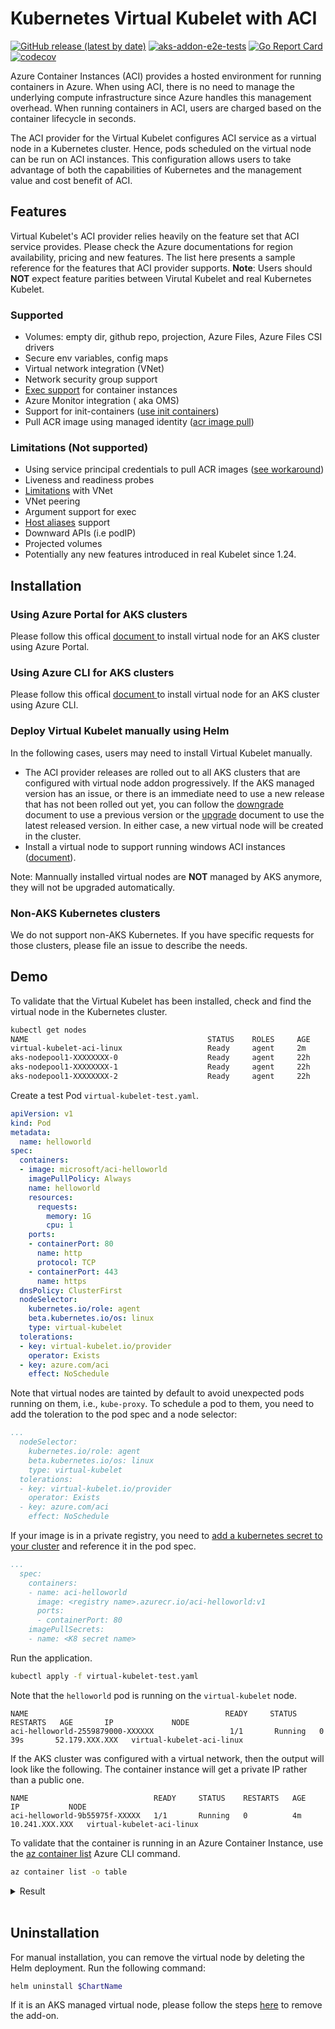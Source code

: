 # Kubernetes Virtual Kubelet with ACI

[![GitHub release (latest by date)](https://img.shields.io/github/v/release/virtual-kubelet/azure-aci)](https://github.com/virtual-kubelet/azure-aci/releases)
[![aks-addon-e2e-tests](https://github.com/virtual-kubelet/azure-aci/actions/workflows/aks-addon-tests.yml/badge.svg?branch=master)](https://github.com/virtual-kubelet/azure-aci/actions/workflows/aks-addon-tests.yml)
[![Go Report Card](https://goreportcard.com/badge/github.com/virtual-kubelet/azure-aci)](https://goreportcard.com/report/github.com/virtual-kubelet/azure-aci)
[![codecov](https://codecov.io/gh/virtual-kubelet/azure-aci/branch/master/graph/badge.svg?token=XHb1xbrki0)](https://codecov.io/gh/virtual-kubelet/azure-aci)

Azure Container Instances (ACI) provides a hosted environment for running containers in Azure. When using ACI, there is no need to manage the underlying compute infrastructure since Azure handles this management overhead. When running containers in ACI, users are charged based on the container lifecycle in seconds.

The ACI provider for the Virtual Kubelet configures ACI service as a virtual node in a Kubernetes cluster. Hence, pods scheduled on the virtual node can be run on ACI instances. This configuration allows users to take advantage of both the capabilities of Kubernetes and the management value and cost benefit of ACI.

## Features 

Virtual Kubelet's ACI provider relies heavily on the feature set that ACI service provides. Please check the Azure documentations for region availability, pricing and new features. The list here presents a sample reference for the features that ACI provider supports. **Note**: Users should **NOT** expect feature parities between Virutal Kubelet and real Kubernetes Kubelet.

### Supported

* Volumes: empty dir, github repo, projection, Azure Files, Azure Files CSI drivers
* Secure env variables, config maps
* Virtual network integration (VNet)
* Network security group support
* [Exec support](https://docs.microsoft.com/azure/container-instances/container-instances-exec) for container instances
* Azure Monitor integration ( aka OMS)
* Support for init-containers ([use init containers](#Create-pod-with-init-containers))
* Pull ACR image using managed identity ([acr image pull](./docs/Pull-Images-Using-Managed-Identity))

### Limitations (Not supported)

* Using service principal credentials to pull ACR images ([see workaround](#Private-registry))
* Liveness and readiness probes
* [Limitations](https://docs.microsoft.com/azure/container-instances/container-instances-vnet) with VNet
* VNet peering
* Argument support for exec
* [Host aliases](https://kubernetes.io/docs/concepts/services-networking/add-entries-to-pod-etc-hosts-with-host-aliases/) support
* Downward APIs (i.e podIP)
* Projected volumes
* Potentially any new features introduced in real Kubelet since 1.24.

## Installation

### Using Azure Portal for AKS clusters

Please follow this offical [document ](https://learn.microsoft.com/en-us/azure/aks/virtual-nodes-portal) to install virtual node for an AKS cluster using Azure Portal.

### Using Azure CLI for AKS clusters

Please follow this offical [document ](https://learn.microsoft.com/en-us/azure/aks/virtual-nodes-cli) to install virtual node for an AKS cluster using Azure CLI.

### Deploy Virtual Kubelet manually using Helm 

In the following cases, users may need to install Virtual Kubelet manually.
- The ACI provider releases are rolled out to all AKS clusters that are configured with virtual node addon progressively. If the AKS managed version has an issue, or there is an immediate need to use a new release that has not been rolled out yet,  you can follow the [downgrade](./docs/DOWNGRADE-README.md) document to use a previous version or the [upgrade](./docs/UPGRADE-README.md) document to use the latest released version. In either case, a new virtual node will be created in the cluster.
- Install a virtual node to support running windows ACI instances ([document](./docs/windows-virtual-node.md)).

Note: Mannually installed virtual nodes are **NOT** managed by AKS anymore, they will not be upgraded automatically.

### Non-AKS Kubernetes clusters
We do not support non-AKS Kubernetes. If you have specific requests for those clusters, please file an issue to describe the needs.


## Demo

To validate that the Virtual Kubelet has been installed, check and find the virtual node in the Kubernetes cluster.

```bash
kubectl get nodes
NAME                                        STATUS    ROLES     AGE       VERSION
virtual-kubelet-aci-linux                   Ready     agent     2m        v1.13.1
aks-nodepool1-XXXXXXXX-0                    Ready     agent     22h       v1.12.6
aks-nodepool1-XXXXXXXX-1                    Ready     agent     22h       v1.12.6
aks-nodepool1-XXXXXXXX-2                    Ready     agent     22h       v1.12.6
```

Create a test Pod `virtual-kubelet-test.yaml`.

```yaml
apiVersion: v1
kind: Pod
metadata:
  name: helloworld
spec:
  containers:
  - image: microsoft/aci-helloworld
    imagePullPolicy: Always
    name: helloworld
    resources:
      requests:
        memory: 1G
        cpu: 1
    ports:
    - containerPort: 80
      name: http
      protocol: TCP
    - containerPort: 443
      name: https
  dnsPolicy: ClusterFirst
  nodeSelector:
    kubernetes.io/role: agent
    beta.kubernetes.io/os: linux
    type: virtual-kubelet
  tolerations:
  - key: virtual-kubelet.io/provider
    operator: Exists
  - key: azure.com/aci
    effect: NoSchedule
```

Note that virtual nodes are tainted by default to avoid unexpected pods running on them, i.e., `kube-proxy`. To schedule a pod to them, you need to add the toleration to the pod spec and a node selector:

```yaml
...
  nodeSelector:
    kubernetes.io/role: agent
    beta.kubernetes.io/os: linux
    type: virtual-kubelet
  tolerations:
  - key: virtual-kubelet.io/provider
    operator: Exists
  - key: azure.com/aci
    effect: NoSchedule
```

If your image is in a private registry, you need to [add a kubernetes secret to your cluster](https://kubernetes.io/docs/tasks/configure-pod-container/pull-image-private-registry/#create-a-secret-by-providing-credentials-on-the-command-line) and reference it in the pod spec.

```yaml
...
  spec:
    containers:
    - name: aci-helloworld
      image: <registry name>.azurecr.io/aci-helloworld:v1
      ports:
      - containerPort: 80
    imagePullSecrets:
    - name: <K8 secret name>
```

Run the application.

```bash
kubectl apply -f virtual-kubelet-test.yaml
```

Note that the `helloworld` pod is running on the `virtual-kubelet` node.

```console
NAME                                            READY     STATUS    RESTARTS   AGE       IP             NODE
aci-helloworld-2559879000-XXXXXX                 1/1       Running   0          39s       52.179.XXX.XXX   virtual-kubelet-aci-linux

```

If the AKS cluster was configured with a virtual network, then the output will look like the following. The container instance will get a private IP rather than a public one.

```console
NAME                            READY     STATUS    RESTARTS   AGE       IP           NODE
aci-helloworld-9b55975f-XXXXX   1/1       Running   0          4m        10.241.XXX.XXX   virtual-kubelet-aci-linux
```

To validate that the container is running in an Azure Container Instance, use the [az container list][az-container-list] Azure CLI command.

```bash
az container list -o table
```

<details>
<summary>Result</summary>

```console
Name                             ResourceGroup    ProvisioningState    Image                     IP:ports         CPU/Memory       OsType    Location
-------------------------------  ---------------  -------------------  ------------------------  ---------------  ---------------  --------  ----------
helloworld-2559879000-XXXXXX  myResourceGroup    Succeeded            microsoft/aci-helloworld  52.179.XXX.XXX:80  1.0 core/1.5 gb  Linux     eastus
```
</details><br/>


## Uninstallation

For manual installation, you can remove the virtual node by deleting the Helm deployment. Run the following command:

```bash
helm uninstall $ChartName
```

If it is an AKS managed virtual node,  please follow the steps [here](https://docs.microsoft.com/azure/aks/virtual-nodes-cli#remove-virtual-nodes) to remove the add-on.


<!-- LINKS -->
[az-container-list]: https://docs.microsoft.com/cli/azure/container?view=azure-cli-latest#az_container_list

